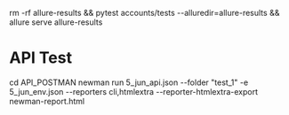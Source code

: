 rm -rf allure-results && pytest accounts/tests --alluredir=allure-results && allure serve allure-results

# API Test 
cd API_POSTMAN
newman run 5_jun_api.json --folder "test_1"  -e 5_jun_env.json --reporters cli,htmlextra --reporter-htmlextra-export newman-report.html



